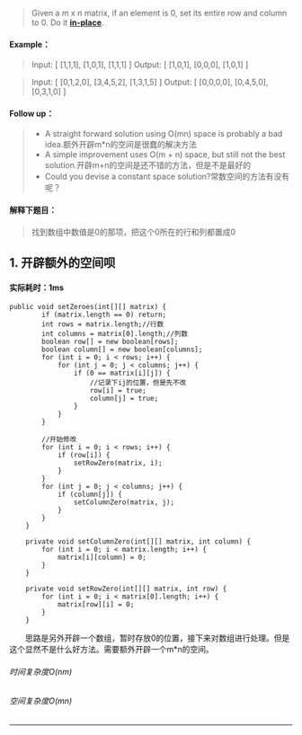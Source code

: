 > Given a *m* x *n* matrix, if an element is 0, set its entire row and column to 0\. Do it [**in-place**](https://en.wikipedia.org/wiki/In-place_algorithm).

#### Example：
> Input: 
[
  [1,1,1],
  [1,0,1],
  [1,1,1]
]
Output: 
[
  [1,0,1],
  [0,0,0],
  [1,0,1]
]

> Input: 
[
  [0,1,2,0],
  [3,4,5,2],
  [1,3,1,5]
]
Output: 
[
  [0,0,0,0],
  [0,4,5,0],
  [0,3,1,0]
]
#### Follow up：
> * A straight forward solution using O(mn) space is probably a bad idea.额外开辟m*n的空间是很蠢的解决方法
> * A simple improvement uses O(m + n) space, but still not the best solution.开辟m+n的空间是还不错的方法，但是不是最好的
> * Could you devise a constant space solution?常数空间的方法有没有呢？

#### 解释下题目：
> 找到数组中数值是0的那项，把这个0所在的行和列都置成0


## 1. 开辟额外的空间呗
#### 实际耗时：1ms
```
public void setZeroes(int[][] matrix) {
        if (matrix.length == 0) return;
        int rows = matrix.length;//行数
        int columns = matrix[0].length;//列数
        boolean row[] = new boolean[rows];
        boolean column[] = new boolean[columns];
        for (int i = 0; i < rows; i++) {
            for (int j = 0; j < columns; j++) {
                if (0 == matrix[i][j]) {
                    //记录下ij的位置，但是先不改
                    row[i] = true;
                    column[j] = true;
                }
            }
        }

        //开始修改
        for (int i = 0; i < rows; i++) {
            if (row[i]) {
                setRowZero(matrix, i);
            }
        }
        for (int j = 0; j < columns; j++) {
            if (column[j]) {
                setColumnZero(matrix, j);
            }
        }
    }

    private void setColumnZero(int[][] matrix, int column) {
        for (int i = 0; i < matrix.length; i++) {
            matrix[i][column] = 0;
        }
    }

    private void setRowZero(int[][] matrix, int row) {
        for (int i = 0; i < matrix[0].length; i++) {
            matrix[row][i] = 0;
        }
    }
```
&emsp;&emsp;思路是另外开辟一个数组，暂时存放0的位置，接下来对数组进行处理。但是这个显然不是什么好方法。需要额外开辟一个m*n的空间。
###### 时间复杂度O(nm)
###### 空间复杂度O(mn)
---------

